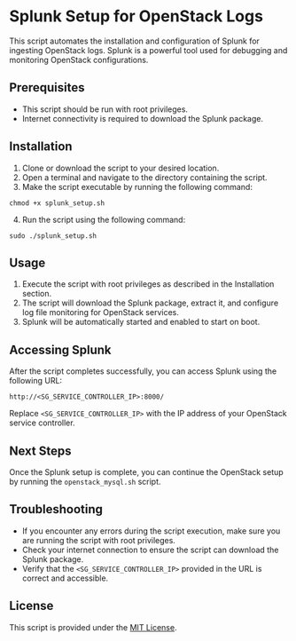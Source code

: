 # Splunk Setup for OpenStack Logs

This script automates the installation and configuration of Splunk for ingesting OpenStack logs. Splunk is a powerful tool used for debugging and monitoring OpenStack configurations.

## Prerequisites

- This script should be run with root privileges.
- Internet connectivity is required to download the Splunk package.

## Installation

1. Clone or download the script to your desired location.
2. Open a terminal and navigate to the directory containing the script.
3. Make the script executable by running the following command:

`chmod +x splunk_setup.sh`

4. Run the script using the following command:

`sudo ./splunk_setup.sh`

## Usage

1. Execute the script with root privileges as described in the Installation section.
2. The script will download the Splunk package, extract it, and configure log file monitoring for OpenStack services.
3. Splunk will be automatically started and enabled to start on boot.

## Accessing Splunk

After the script completes successfully, you can access Splunk using the following URL:

`http://<SG_SERVICE_CONTROLLER_IP>:8000/`

Replace `<SG_SERVICE_CONTROLLER_IP>` with the IP address of your OpenStack service controller.

## Next Steps

Once the Splunk setup is complete, you can continue the OpenStack setup by running the `openstack_mysql.sh` script.

## Troubleshooting

- If you encounter any errors during the script execution, make sure you are running the script with root privileges.
- Check your internet connection to ensure the script can download the Splunk package.
- Verify that the `<SG_SERVICE_CONTROLLER_IP>` provided in the URL is correct and accessible.

## License

This script is provided under the [MIT License](LICENSE).
